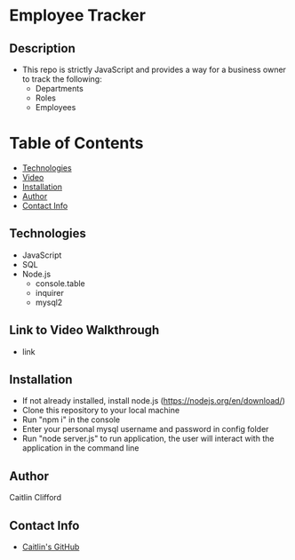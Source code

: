 # Employee Tracker

## Description
* This repo is strictly JavaScript and provides a way for a business owner to track the following: 
    * Departments
    * Roles
    * Employees

# Table of Contents
* [Technologies](#technologies)
* [Video](#link-to-video-walkthrough)
* [Installation](#installation)
* [Author](#author)
* [Contact Info](#contact-info)

## Technologies
* JavaScript
* SQL
* Node.js
    * console.table
    * inquirer
    * mysql2

## Link to Video Walkthrough
* link

## Installation
* If not already installed, install node.js (https://nodejs.org/en/download/)
* Clone this repository to your local machine
* Run "npm i" in the console
* Enter your personal mysql username and password in config folder
* Run "node server.js" to run application, the user will interact with the application in the command line

## Author
Caitlin Clifford

## Contact Info
* [Caitlin's GitHub](https://github.com/cmc496)
